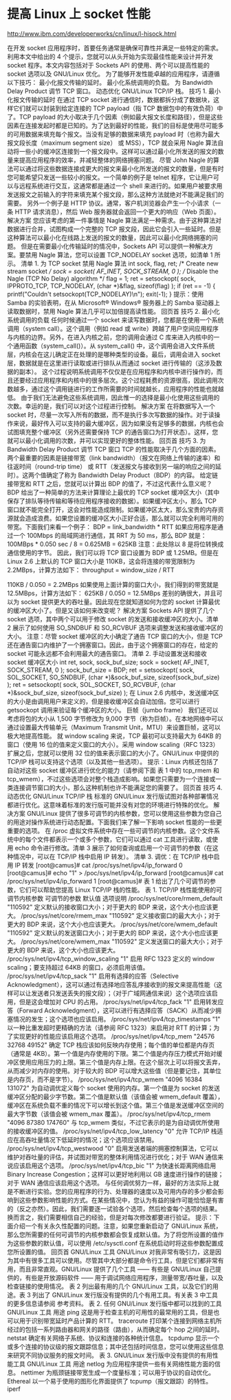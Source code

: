 # 提高 Linux 上 socket 性能
http://www.ibm.com/developerworks/cn/linux/l-hisock.html

在开发 socket 应用程序时，首要任务通常是确保可靠性并满足一些特定的需求。利用本文中给出的 4 个提示，您就可以从头开始为实现最佳性能来设计并开发 socket 程序。本文内容包括对于 Sockets API 的使用、两个可以提高性能的 socket 选项以及 GNU/Linux 优化。
为了能够开发性能卓越的应用程序，请遵循以下技巧：
最小化报文传输的延时。
最小化系统调用的负载。
为 Bandwidth Delay Product 调节 TCP 窗口。
动态优化 GNU/Linux TCP/IP 栈。
技巧 1. 最小化报文传输的延时
在通过 TCP socket 进行通信时，数据都拆分成了数据块，这样它们就可以封装到给定连接的 TCP payload（指 TCP 数据包中的有效负荷）中了。TCP payload 的大小取决于几个因素（例如最大报文长度和路径），但是这些因素在连接发起时都是已知的。为了达到最好的性能，我们的目标是使用尽可能多的可用数据来填充每个报文。当没有足够的数据来填充 payload 时（也称为最大报文段长度（maximum segment size） 或 MSS），TCP 就会采用 Nagle 算法自动将一些小的缓冲区连接到一个报文段中。这样可以通过最小化所发送的报文的数量来提高应用程序的效率，并减轻整体的网络拥塞问题。
尽管 John Nagle 的算法可以通过将这些数据连接成更大的报文来最小化所发送的报文的数量，但是有时您可能希望只发送一些较小的报文。一个简单的例子是 telnet 程序，它让用户可以与远程系统进行交互，这通常都是通过一个 shell 来进行的。如果用户被要求用发送报文之前输入的字符来填充某个报文段，那么这种方法就绝对不能满足我们的需要。
另外一个例子是 HTTP 协议。通常，客户机浏览器会产生一个小请求（一条 HTTP 请求消息），然后 Web 服务器就会返回一个更大的响应（Web 页面）。
解决方案
您应该考虑的第一件事情是 Nagle 算法满足一种需求。由于这种算法对数据进行合并，试图构成一个完整的 TCP 报文段，因此它会引入一些延时。但是这种算法可以最小化在线路上发送的报文的数量，因此可以最小化网络拥塞的问题。
但是在需要最小化传输延时的情况中，Sockets API 可以提供一种解决方案。要禁用 Nagle 算法，您可以设置 TCP_NODELAY socket 选项，如清单 1 所示。
清单 1. 为 TCP socket 禁用 Nagle 算法
int sock, flag, ret;
/* Create new stream socket */
sock = socket( AF_INET, SOCK_STREAM, 0 );
/* Disable the Nagle (TCP No Delay) algorithm */
flag = 1;
ret = setsockopt( sock, IPPROTO_TCP, TCP_NODELAY, (char *)&flag, sizeof(flag) );
if (ret == -1) {
  printf("Couldn't setsockopt(TCP_NODELAY)\n");
  exit(-1);
}
提示：使用 Samba 的实验表明，在从 Microsoft® Windows® 服务器上的 Samba 驱动器上读取数据时，禁用 Nagle 算法几乎可以加倍提高读性能。
回页首
技巧 2. 最小化系统调用的负载
任何时候通过一个 socket 来读写数据时，您都是在使用一个系统调用（system call）。这个调用（例如 read 或 write）跨越了用户空间应用程序与内核的边界。另外，在进入内核之前，您的调用会通过 C 库来进入内核中的一个通用函数（system_call()）。从 system_call() 中，这个调用会进入文件系统层，内核会在这儿确定正在处理的是哪种类型的设备。最后，调用会进入 socket 层，数据就是在这里进行读取或进行排队从而通过 socket 进行传输的（这涉及数据的副本）。
这个过程说明系统调用不仅仅是在应用程序和内核中进行操作的，而且还要经过应用程序和内核中的很多层次。这个过程耗费的资源很高，因此调用次数越多，通过这个调用链进行的工作所需要的时间就越长，应用程序的性能也就越低。
由于我们无法避免这些系统调用，因此惟一的选择是最小化使用这些调用的次数。幸运的是，我们可以对这个过程进行控制。
解决方案
在将数据写入一个 socket 时，尽量一次写入所有的数据，而不是执行多次写数据的操作。对于读操作来说，最好传入可以支持的最大缓冲区，因为如果没有足够多的数据，内核也会试图填充整个缓冲区（另外还需要保持 TCP 的通告窗口为打开状态）。这样，您就可以最小化调用的次数，并可以实现更好的整体性能。
回页首
技巧 3. 为 Bandwidth Delay Product 调节 TCP 窗口
TCP 的性能取决于几个方面的因素。两个最重要的因素是链接带宽（link bandwidth）（报文在网络上传输的速率）和 往返时间（round-trip time） 或 RTT（发送报文与接收到另一端的响应之间的延时）。这两个值确定了称为 Bandwidth Delay Product（BDP）的内容。
给定链接带宽和 RTT 之后，您就可以计算出 BDP 的值了，不过这代表什么意义呢？BDP 给出了一种简单的方法来计算理论上最优的 TCP socket 缓冲区大小（其中保存了排队等待传输和等待应用程序接收的数据）。如果缓冲区太小，那么 TCP 窗口就不能完全打开，这会对性能造成限制。如果缓冲区太大，那么宝贵的内存资源就会造成浪费。如果您设置的缓冲区大小正好合适，那么就可以完全利用可用的带宽。下面我们来看一个例子：
BDP = link_bandwidth * RTT
如果应用程序是通过一个 100Mbps 的局域网进行通信，其 RRT 为 50 ms，那么 BDP 就是：
100MBps * 0.050 sec / 8 = 0.625MB = 625KB
注意：此处除以 8 是将位转换成通信使用的字节。
因此，我们可以将 TCP 窗口设置为 BDP 或 1.25MB。但是在 Linux 2.6 上默认的 TCP 窗口大小是 110KB，这会将连接的带宽限制为 2.2MBps，计算方法如下：
throughput = window_size / RTT

110KB / 0.050 = 2.2MBps
如果使用上面计算的窗口大小，我们得到的带宽就是 12.5MBps，计算方法如下：
625KB / 0.050 = 12.5MBps
差别的确很大，并且可以为 socket 提供更大的吞吐量。因此现在您就知道如何为您的 socket 计算最优的缓冲区大小了。但是又该如何来改变呢？
解决方案
Sockets API 提供了几个 socket 选项，其中两个可以用于修改 socket 的发送和接收缓冲区的大小。清单 2 展示了如何使用 SO_SNDBUF 和 SO_RCVBUF 选项来调整发送和接收缓冲区的大小。
注意：尽管 socket 缓冲区的大小确定了通告 TCP 窗口的大小，但是 TCP 还在通告窗口内维护了一个拥塞窗口。因此，由于这个拥塞窗口的存在，给定的 socket 可能永远都不会利用最大的通告窗口。
清单 2. 手动设置发送和接收 socket 缓冲区大小
int ret, sock, sock_buf_size;
sock = socket( AF_INET, SOCK_STREAM, 0 );
sock_buf_size = BDP;
ret = setsockopt( sock, SOL_SOCKET, SO_SNDBUF,
                   (char *)&sock_buf_size, sizeof(sock_buf_size) );
ret = setsockopt( sock, SOL_SOCKET, SO_RCVBUF,
                   (char *)&sock_buf_size, sizeof(sock_buf_size) );
在 Linux 2.6 内核中，发送缓冲区的大小是由调用用户来定义的，但是接收缓冲区会自动加倍。您可以进行 getsockopt 调用来验证每个缓冲区的大小。
巨帧（jumbo frame）
我们还可以考虑将包的大小从 1,500 字节修改为 9,000 字节（称为巨帧）。在本地网络中可以通过设置最大传输单元（Maximum Transmit Unit，MTU）来设置巨帧，这可以极大地提高性能。
就 window scaling 来说，TCP 最初可以支持最大为 64KB 的窗口（使用 16 位的值来定义窗口的大小）。采用 window scaling（RFC 1323）扩展之后，您就可以使用 32 位的值来表示窗口的大小了。GNU/Linux 中提供的 TCP/IP 栈可以支持这个选项（以及其他一些选项）。
提示：Linux 内核还包括了自动对这些 socket 缓冲区进行优化的能力（请参阅下面 表 1 中的 tcp_rmem 和 tcp_wmem），不过这些选项会对整个栈造成影响。如果您只需要为一个连接或一类连接调节窗口的大小，那么这种机制也许不能满足您的需要了。
回页首
技巧 4. 动态优化 GNU/Linux TCP/IP 栈
标准的 GNU/Linux 发行版试图对各种部署情况都进行优化。这意味着标准的发行版可能并没有对您的环境进行特殊的优化。
解决方案
GNU/Linux 提供了很多可调节的内核参数，您可以使用这些参数为您自己的用途对操作系统进行动态配置。下面我们来了解一下影响 socket 性能的一些更重要的选项。
在 /proc 虚拟文件系统中存在一些可调节的内核参数。这个文件系统中的每个文件都表示一个或多个参数，它们可以通过 cat 工具进行读取，或使用 echo 命令进行修改。清单 3 展示了如何查询或启用一个可调节的参数（在这种情况中，可以在 TCP/IP 栈中启用 IP 转发）。
清单 3. 调优：在 TCP/IP 栈中启用 IP 转发
[root@camus]# cat /proc/sys/net/ipv4/ip_forward
0
[root@camus]# echo "1" > /poc/sys/net/ipv4/ip_forward
[root@camus]# cat /proc/sys/net/ipv4/ip_forward
1
[root@camus]#
表 1 给出了几个可调节的参数，它们可以帮助您提高 Linux TCP/IP 栈的性能。
表 1. TCP/IP 栈性能使用的可调节内核参数
可调节的参数	默认值	选项说明
/proc/sys/net/core/rmem_default	"110592"	定义默认的接收窗口大小；对于更大的 BDP 来说，这个大小也应该更大。
/proc/sys/net/core/rmem_max	"110592"	定义接收窗口的最大大小；对于更大的 BDP 来说，这个大小也应该更大。
/proc/sys/net/core/wmem_default	"110592"	定义默认的发送窗口大小；对于更大的 BDP 来说，这个大小也应该更大。
/proc/sys/net/core/wmem_max	"110592"	定义发送窗口的最大大小；对于更大的 BDP 来说，这个大小也应该更大。
/proc/sys/net/ipv4/tcp_window_scaling	"1"	启用 RFC 1323 定义的 window scaling；要支持超过 64KB 的窗口，必须启用该值。
/proc/sys/net/ipv4/tcp_sack	"1"	启用有选择的应答（Selective Acknowledgment），这可以通过有选择地应答乱序接收到的报文来提高性能（这样可以让发送者只发送丢失的报文段）；（对于广域网通信来说）这个选项应该启用，但是这会增加对 CPU 的占用。
/proc/sys/net/ipv4/tcp_fack	"1"	启用转发应答（Forward Acknowledgment），这可以进行有选择应答（SACK）从而减少拥塞情况的发生；这个选项也应该启用。
/proc/sys/net/ipv4/tcp_timestamps	"1"	以一种比重发超时更精确的方法（请参阅 RFC 1323）来启用对 RTT 的计算；为了实现更好的性能应该启用这个选项。
/proc/sys/net/ipv4/tcp_mem	"24576 32768 49152"	确定 TCP 栈应该如何反映内存使用；每个值的单位都是内存页（通常是 4KB）。第一个值是内存使用的下限。第二个值是内存压力模式开始对缓冲区使用应用压力的上限。第三个值是内存上限。在这个层次上可以将报文丢弃，从而减少对内存的使用。对于较大的 BDP 可以增大这些值（但是要记住，其单位是内存页，而不是字节）。
/proc/sys/net/ipv4/tcp_wmem	"4096 16384 131072"	为自动调优定义每个 socket 使用的内存。第一个值是为 socket 的发送缓冲区分配的最少字节数。第二个值是默认值（该值会被 wmem_default 覆盖），缓冲区在系统负载不重的情况下可以增长到这个值。第三个值是发送缓冲区空间的最大字节数（该值会被 wmem_max 覆盖）。
/proc/sys/net/ipv4/tcp_rmem	"4096 87380 174760"	与 tcp_wmem 类似，不过它表示的是为自动调优所使用的接收缓冲区的值。
/proc/sys/net/ipv4/tcp_low_latency	"0"	允许 TCP/IP 栈适应在高吞吐量情况下低延时的情况；这个选项应该禁用。
/proc/sys/net/ipv4/tcp_westwood	"0"	启用发送者端的拥塞控制算法，它可以维护对吞吐量的评估，并试图对带宽的整体利用情况进行优化；对于 WAN 通信来说应该启用这个选项。
/proc/sys/net/ipv4/tcp_bic	"1"	为快速长距离网络启用 Binary Increase Congestion；这样可以更好地利用以 GB 速度进行操作的链接；对于 WAN 通信应该启用这个选项。
与任何调优努力一样，最好的方法实际上就是不断进行实验。您的应用程序的行为、处理器的速度以及可用内存的多少都会影响到这些参数影响性能的方式。在某些情况中，您认为有益的操作可能恰恰是有害的（反之亦然）。因此，我们需要逐一试验各个选项，然后检查每个选项的结果。换而言之，我们需要相信自己的经验，但是对每次修改都要进行验证。
提示：下面介绍一个有关永久性配置的问题。注意，如果您重新启动了 GNU/Linux 系统，那么您所需要的任何可调节的内核参数都会恢复成默认值。为了将您所设置的值作为这些参数的默认值，可以使用 /etc/sysctl.conf 在系统启动时将这些参数配置成您所设置的值。
回页首
GNU/Linux 工具
GNU/Linux 对我非常有吸引力，这是因为其中有很多工具可以使用。尽管其中大部分都是命令行工具，但是它们都非常有用，而且非常直观。GNU/Linux 提供了几个工具 —— 有些是 GNU/Linux 自己提供的，有些是开放源码软件 —— 用于调试网络应用程序，测量带宽/吞吐量，以及检查链接的使用情况。
表 2 列出最有用的几个 GNU/Linux 工具，以及它们的用途。表 3 列出了 GNU/Linux 发行版没有提供的几个有用工具。有关表 3 中工具的更多信息请参阅 参考资料。
表 2. 任何 GNU/Linux 发行版中都可以找到的工具
GNU/Linux 工具	用途
ping	这是用于检查主机的可用性的最常用的工具，但是也可以用于识别带宽延时产品计算的 RTT。
traceroute	打印某个连接到网络主机所经过的包括一系列路由器和网关的路径（路由），从而确定每个 hop 之间的延时。
netstat	确定有关网络子系统、协议和连接的各种统计信息。
tcpdump	显示一个或多个连接的协议级的报文跟踪信息；其中还包括时间信息，您可以使用这些信息来研究不同协议服务的报文时间。
表 3. GNU/Linux 发行版中没有提供的有用性能工具
GNU/Linux 工具	用途
netlog	为应用程序提供一些有关网络性能方面的信息。
nettimer	为瓶颈链接带宽生成一个度量标准；可以用于协议的自动优化。
Ethereal	以一个易于使用的图形化界面提供了 tcpump（报文跟踪）的特性。
iperf	